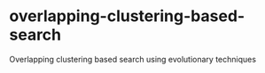 # overlapping-clustering-based-search
Overlapping clustering based search using evolutionary techniques
